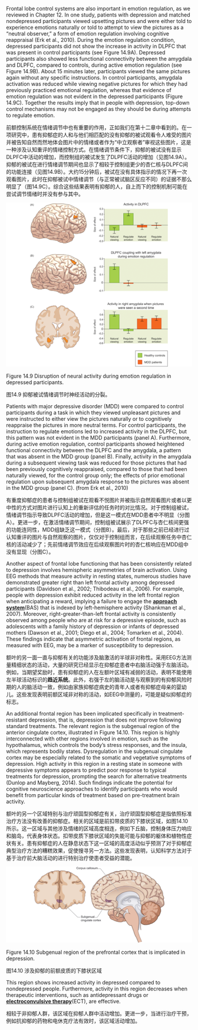 Frontal lobe control systems are also important in emotion regulation, as we reviewed in Chapter 12. In one study, patients with depression and matched nondepressed participants viewed upsetting pictures and were either told to experience emotions naturally or told to attempt to view the pictures as a “neutral observer,” a form of emotion regulation involving cognitive reappraisal (Erk et al., 2010). During the emotion regulation condition, depressed participants did not show the increase in activity in DLPFC that was present in control participants (see Figure 14.9A). Depressed participants also showed less functional connectivity between the amygdala and DLPFC, compared to controls, during active emotion regulation (see Figure 14.9B). About 15 minutes later, participants viewed the same pictures again without any specific instructions. In control participants, amygdala activation was reduced while viewing negative pictures for which they had previously practiced emotional regulation, whereas that evidence of emotion regulation was not evident in the depressed participants (Figure 14.9C). Together the results imply that in people with depression, top-down control mechanisms may not be engaged as they should be during attempts to regulate emotion.

前额控制系统在情绪调节中也有重要的作用，正如我们在第十二章中看到的。在一项研究中，患有抑郁症的人和与他们相匹配的没有抑郁的被试观看令人难受的图片并被告知自然而然地体会图片中的情绪或者作为“中立观察者”审视这些图片，这是一种涉及认知重评的情绪控制方式。在情绪调节条件下，抑郁的被试没有显示DLPFC中活动的增加，而控制组的被试发生了DLPFC活动的增加（见图14.9A）。抑郁的被试在进行情绪调节期间也显示了相较于控制组更少的杏仁核与DLPFC间的功能连接（见图14.9B）。大约15分钟后，被试在没有具体指示的情况下再一次观看图片，此时在抑郁被试中情绪调节（与正常被试脑区反应不同）的证据不那么明显了（图14.9C）。综合这些结果表明有抑郁的人，自上而下的控制机制可能在尝试调节情绪时并没有参与其中。

<img src='f11.png'/>

Figure 14.9 Disruption of neural activity during emotion regulation in depressed participants.

图14.9 抑郁被试情绪调节时神经活动的分裂。

Patients with major depressive disorder (MDD) were compared to control participants during a task in which they viewed unpleasant pictures and were instructed to either view the pictures naturally or to cognitively reappraise the pictures in more neutral terms. For control participants, the instruction to regulate emotions led to increased activity in the DLPFC, but this pattern was not evident in the MDD participants (panel A). Furthermore, during active emotion regulation, control participants showed heightened functional connectivity between the DLPFC and the amygdala, a pattern that was absent in the MDD group (panel B). Finally, activity in the amygdala during a subsequent viewing task was reduced for those pictures that had been previously cognitively reappraised, compared to those that had been naturally viewed, for the control group only; the effects of prior emotional regulation upon subsequent amygdala response to the pictures was absent in the MDD group (panel C).
(from Erk et al., 2010)

有重度抑郁症的患者与控制组被试在观看不悦图片并被指示自然观看图片或者以更中性的方式对图片进行认知上的重新评估的任务时的对比情况。对于控制组被试，情绪调节指示导致DLPFC活动的增加，但是这一模式在MDD患者中不明显（分图A）。更进一步，在激活情绪调节期间，控制组被试展示了DLPFC与杏仁核间更强的功能连同性，MDD组缺乏这一模式（分图B）。最后，对于那些之前已经进行过认知重评的图片与自然观察的图片，仅仅对于控制组而言，在后续观察任务中杏仁核的活动减少了；先前情绪调节效应在后续观察图片时的杏仁核响应在MDD组中没有显现（分图C）。

Another aspect of frontal lobe functioning that has been consistently related to depression involves hemispheric asymmetries of brain activation. Using EEG methods that measure activity in resting states, numerous studies have demonstrated greater right than left frontal activity among depressed participants (Davidson et al., 2002; Thibodeau et al., 2006). For example, people with depression exhibit reduced activity in the left frontal region when anticipating a reward, implying a failure to engage the [**approach system**](https://thebrain.mcgill.ca/flash/capsules/pdf_articles/behavorial.pdf)(BAS) that is indexed by left-hemisphere activity (Shankman et al., 2007). Moreover, right-greater-than-left frontal activity is consistently observed among people who are at risk for a depressive episode, such as adolescents with a family history of depression or infants of depressed mothers (Dawson et al., 2001; Diego et al., 2004; Tomarken et al., 2004). These findings indicate that asymmetric activation of frontal regions, as measured with EEG, may be a marker of susceptibility to depression.

额叶的另一面一直与抑郁有关的功能涉及脑激活的半球非对称性。采用EEG方法测量精细状态的活动，大量的研究已经显示在抑郁症患者中右脑活动强于左脑活动。例如，当期望奖励时，患有抑郁症的人在左额叶区域有减弱的活动，表明不能使用左半球活动标识的**趋近系统**。此外，右强于左的脑活动是与观察到的有抑郁风险时期的人的脑活动一致，例如由家族抑郁症病史的青年人或者有抑郁症母亲的婴幼儿。这些发现表明前额区域非对称的活动，如EEG中测量的，可能是疑似抑郁症的标志。

An additional frontal region has been implicated specifically in treatment-resistant depression, that is, depression that does not improve following standard treatments. The relevant region is the subgenual region of the anterior cingulate cortex, illustrated in Figure 14.10. This region is highly interconnected with other regions involved in emotion, such as the hypothalamus, which controls the body’s stress responses, and the insula, which represents bodily states. Dysregulation in the subgenual cingulate cortex may be especially related to the somatic and vegetative symptoms of depression. High activity in this region in a resting state in someone with depressive symptoms appears to predict poor response to typical treatments for depression, prompting the search for alternative treatments (Dunlop and Mayberg, 2014). Such findings indicate the potential for cognitive neuroscience approaches to identify participants who would benefit from particular kinds of treatment based on pre-treatment brain activity.

额叶的另一个区域特别与治疗顽固型抑郁症有关，治疗顽固型抑郁症是指依照标准治疗方法没有改善的抑郁症。相关的区域是前扣带皮质的下膝状区域，如图14.10所示。这一区域与其他涉及情绪的区域高度相连，例如下丘脑，控制身体压力响应和脑岛，代表身体状态。扣带皮质下膝状区域的失能可能与抑郁的躯体和植物性症状有关。患有抑郁症的人在静息状态下这一区域的高度活动似乎预测了对于抑郁症典型治疗方法的糟糕效果，促使搜寻另一方法。这些发现表明，认知科学方法对于基于治疗前大脑活动的进行特别治疗使患者受益的潜能。


<img src='f12.png'/>

Figure 14.10 Subgenual region of the prefrontal cortex that is implicated in depression.

图14.10 涉及抑郁的前额皮质的下膝状区域

This region shows increased activity in depressed compared to nondepressed people. Furthermore, activity in this region decreases when therapeutic interventions, such as antidepressant drugs or [**electroconvulsive therapy**](https://www.mayoclinic.org/tests-procedures/electroconvulsive-therapy/about/pac-20393894)(ECT), are effective.

相较于非抑郁人群，该区域在抑郁人群中活动增加。更进一步，当进行治疗干预，例如抗抑郁的药物和电休克疗法有效时，该区域活动增加。
